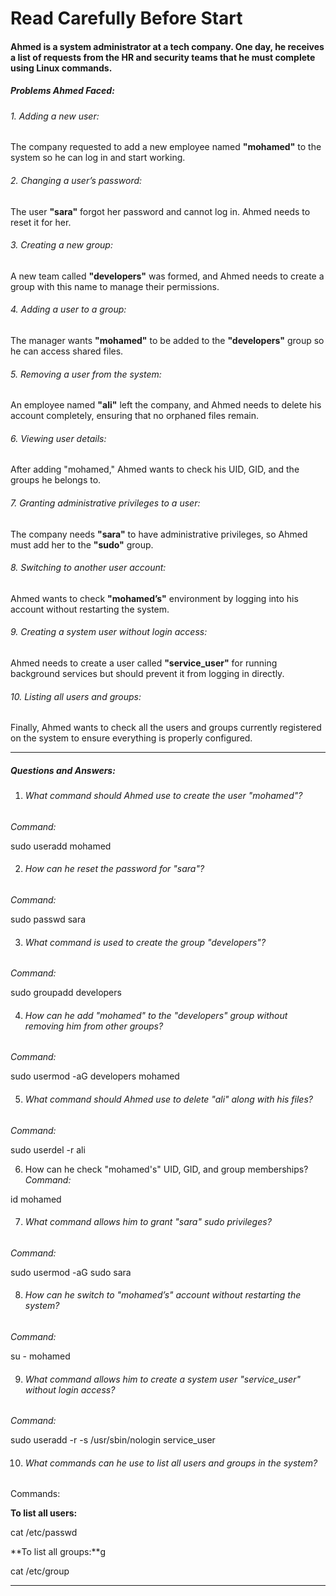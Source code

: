 <!--Let's Start--->

# Read Carefully Before Start

#### Ahmed is a system administrator at a tech company. One day, he receives a list of requests from the HR and security teams that he must complete using Linux commands.

##### Problems Ahmed Faced:

###### 1. Adding a new user:
The company requested to add a new employee named **"mohamed"** to the system so he can log in and start working.


###### 2. Changing a user’s password:
The user **"sara"** forgot her password and cannot log in. Ahmed needs to reset it for her.


###### 3. Creating a new group:
A new team called **"developers"** was formed, and Ahmed needs to create a group with this name to manage their permissions.


###### 4. Adding a user to a group:
The manager wants **"mohamed"** to be added to the **"developers"** group so he can access shared files.


###### 5. Removing a user from the system:
An employee named **"ali"** left the company, and Ahmed needs to delete his account completely, ensuring that no orphaned files remain.


###### 6. Viewing user details:
After adding "mohamed," Ahmed wants to check his UID, GID, and the groups he belongs to.


###### 7. Granting administrative privileges to a user:
The company needs **"sara"** to have administrative privileges, so Ahmed must add her to the **"sudo"** group.


###### 8. Switching to another user account:
Ahmed wants to check **"mohamed’s"** environment by logging into his account without restarting the system.


###### 9. Creating a system user without login access:
Ahmed needs to create a user called **"service_user"** for running background services but should prevent it from logging in directly.


###### 10. Listing all users and groups:
Finally, Ahmed wants to check all the users and groups currently registered on the system to ensure everything is properly configured.




---

##### Questions and Answers:

1. ###### What command should Ahmed use to create the user "mohamed"?
*Command:*

sudo useradd mohamed


2. ###### How can he reset the password for "sara"?
*Command:*

sudo passwd sara


3. ###### What command is used to create the group "developers"?
*Command:*

sudo groupadd developers


4. ###### How can he add "mohamed" to the "developers" group without removing him from other groups?
*Command:*

sudo usermod -aG developers mohamed


5. ###### What command should Ahmed use to delete "ali" along with his files?
*Command:*

sudo userdel -r ali


6. How can he check "mohamed's" UID, GID, and group memberships?
*Command:*

id mohamed


7. ###### What command allows him to grant "sara" sudo privileges?
*Command:*

sudo usermod -aG sudo sara


8. ###### How can he switch to "mohamed’s" account without restarting the system?
*Command:*

su - mohamed


9. ###### What command allows him to create a system user "service_user" without login access?
*Command:*

sudo useradd -r -s /usr/sbin/nologin service_user


10. ###### What commands can he use to list all users and groups in the system?
Commands:


**To list all users:**

cat /etc/passwd

**To list all groups:**g

cat /etc/group



---